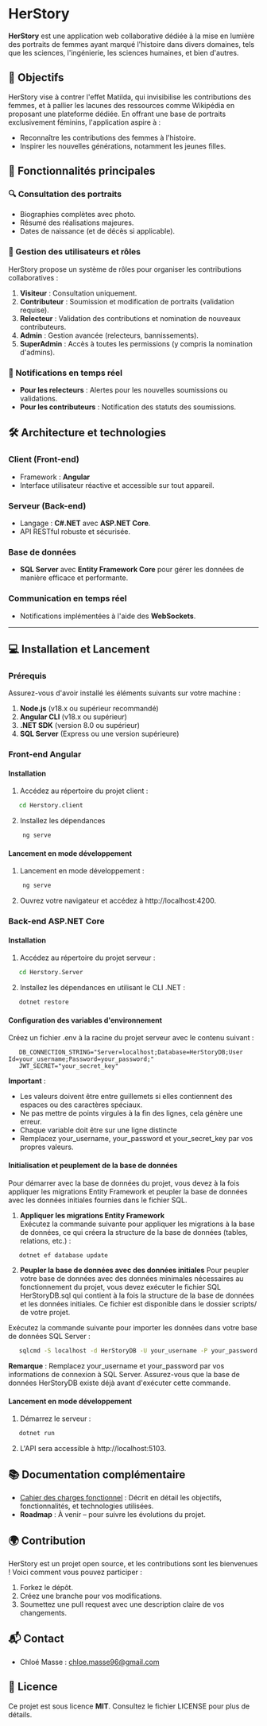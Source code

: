 # HerStory

**HerStory** est une application web collaborative dédiée à la mise en lumière des portraits de femmes ayant marqué l'histoire dans divers domaines, tels que les sciences, l'ingénierie, les sciences humaines, et bien d'autres.

## 🌟 Objectifs

HerStory vise à contrer l'effet Matilda, qui invisibilise les contributions des femmes, et à pallier les lacunes des ressources comme Wikipédia en proposant une plateforme dédiée. En offrant une base de portraits exclusivement féminins, l'application aspire à :
- Reconnaître les contributions des femmes à l'histoire.
- Inspirer les nouvelles générations, notamment les jeunes filles.

## 🚀 Fonctionnalités principales

### 🔍 Consultation des portraits
- Biographies complètes avec photo.
- Résumé des réalisations majeures.
- Dates de naissance (et de décès si applicable).

### 👥 Gestion des utilisateurs et rôles
HerStory propose un système de rôles pour organiser les contributions collaboratives :
1. **Visiteur** : Consultation uniquement.
2. **Contributeur** : Soumission et modification de portraits (validation requise).
3. **Relecteur** : Validation des contributions et nomination de nouveaux contributeurs.
4. **Admin** : Gestion avancée (relecteurs, bannissements).
5. **SuperAdmin** : Accès à toutes les permissions (y compris la nomination d'admins).

### 🔔 Notifications en temps réel
- **Pour les relecteurs** : Alertes pour les nouvelles soumissions ou validations.
- **Pour les contributeurs** : Notification des statuts des soumissions.

## 🛠️ Architecture et technologies

### **Client (Front-end)**
- Framework : **Angular**  
- Interface utilisateur réactive et accessible sur tout appareil.

### **Serveur (Back-end)**
- Langage : **C#.NET** avec **ASP.NET Core**.  
- API RESTful robuste et sécurisée.

### **Base de données**
- **SQL Server** avec **Entity Framework Core** pour gérer les données de manière efficace et performante.

### **Communication en temps réel**
- Notifications implémentées à l'aide des **WebSockets**.

---

## 💻 Installation et Lancement

### Prérequis
Assurez-vous d'avoir installé les éléments suivants sur votre machine :
1. **Node.js** (v18.x ou supérieur recommandé)
2. **Angular CLI** (v18.x ou supérieur)
3. **.NET SDK** (version 8.0 ou supérieur)
4. **SQL Server** (Express ou une version supérieure)

### Front-end Angular

#### Installation
1. Accédez au répertoire du projet client :
```bash
   cd Herstory.client
```

2. Installez les dépendances 
```bash
    ng serve
```
#### Lancement en mode développement
1. Lancement en mode développement :
```bash
    ng serve
```

2. Ouvrez votre navigateur et accédez à http://localhost:4200.

### Back-end ASP.NET Core

#### Installation
1. Accédez au répertoire du projet serveur :
```bash
   cd Herstory.Server
```

2. Installez les dépendances en utilisant le CLI .NET :
```bash
   dotnet restore
```

#### Configuration des variables d'environnement

Créez un fichier .env à la racine du projet serveur avec le contenu suivant :
```env
   DB_CONNECTION_STRING="Server=localhost;Database=HerStoryDB;User Id=your_username;Password=your_password;"
   JWT_SECRET="your_secret_key"
```
**Important** :
- Les valeurs doivent être entre guillemets si elles contiennent des espaces ou des caractères spéciaux.
- Ne pas mettre de points virgules à la fin des lignes, cela génère une erreur.
- Chaque variable doit être sur une ligne distincte
- Remplacez your_username, your_password et your_secret_key par vos propres valeurs.

#### Initialisation et peuplement de la base de données
Pour démarrer avec la base de données du projet, vous devez à la fois appliquer les migrations Entity Framework et peupler la base de données avec les données initiales fournies dans le fichier SQL.

1. **Appliquer les migrations Entity Framework**  
   Exécutez la commande suivante pour appliquer les migrations à la base de données, ce qui créera la structure de la base de données (tables, relations, etc.) :

```bash
   dotnet ef database update
```

2. **Peupler la base de données avec des données initiales**
Pour peupler votre base de données avec des données minimales nécessaires au fonctionnement du projet, vous devez exécuter le fichier SQL HerStoryDB.sql qui contient à la fois la structure de la base de données et les données initiales. Ce fichier est disponible dans le dossier scripts/ de votre projet.

Exécutez la commande suivante pour importer les données dans votre base de données SQL Server :
```bash
   sqlcmd -S localhost -d HerStoryDB -U your_username -P your_password -i scripts/HerStoryDB.sql
```

**Remarque** : Remplacez your_username et your_password par vos informations de connexion à SQL Server. Assurez-vous que la base de données HerStoryDB existe déjà avant d'exécuter cette commande.

#### Lancement en mode développement
1. Démarrez le serveur :
```bash
   dotnet run
```

2. L'API sera accessible à http://localhost:5103.


## 📚 Documentation complémentaire
- [Cahier des charges fonctionnel](./functional-specifications.md) : Décrit en détail les objectifs, fonctionnalités, et technologies utilisées.  
- **Roadmap** : À venir – pour suivre les évolutions du projet.

## 🌍 Contribution

HerStory est un projet open source, et les contributions sont les bienvenues ! Voici comment vous pouvez participer :
1. Forkez le dépôt.
2. Créez une branche pour vos modifications.
3. Soumettez une pull request avec une description claire de vos changements.

## 📬 Contact

- Chloé Masse : chloe.masse96@gmail.com

## 📝 Licence

Ce projet est sous licence **MIT**. Consultez le fichier LICENSE pour plus de détails.

